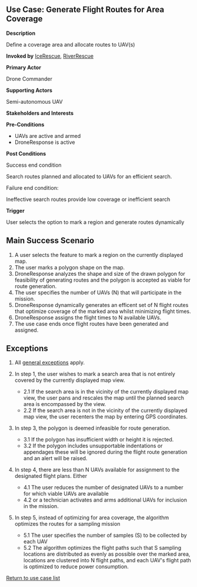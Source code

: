 ## Use Case: Generate Flight Routes for Area Coverage

**Description**

Define a coverage area and allocate routes to UAV(s)

**Invoked by**
[IceRescue](../main/IceRescue.md), [RiverRescue](../main/RiverRescue.md)

**Primary Actor**

Drone Commander

**Supporting Actors**

Semi-autonomous UAV

**Stakeholders and Interests**

**Pre-Conditions**

- UAVs are active and armed
- DroneResponse is active

**Post Conditions**

Success end condition

Search routes planned and allocated to UAVs for an efficient search.

Failure end condition:

 Ineffective search routes provide low coverage or inefficient search

**Trigger**

User selects the option to mark a region and generate routes dynamically

## Main Success Scenario

1. A user selects the feature to mark a region on the currently displayed map.
2. The user marks a polygon shape on the map.
3. DroneResponse analyzes the shape and size of the drawn polygon for feasibility of generating routes and the polygon is accepted as viable for route generation.
4. The user specifies the number of UAVs (N) that will participate in the mission.
5. DroneResponse dynamically generates an efficent set of N flight routes that optimize coverage of the marked area whilst minimizing flight times.
6. DroneResponse assigns the flight times to N available UAVs.
7. The use case ends once flight routes have been generated and assigned.

## Exceptions

1. All [general exceptions](../../README.md#GeneralExceptions) apply.

2. In step 1, the user wishes to mark a search area that is not entirely covered by the currently displayed map view.
   * 2.1 If the search area is in the vicinity of the currently displayed map view, the user pans and rescales the map until the planned search area is encompassed by the view.
   * 2.2 If the search area is not in the vicinity of the currently displayed map view, the user recenters the map by entering GPS coordinates.

3. In step 3, the polygon is deemed infeasible for route generation.
   * 3.1 If the polygon has insufficient width or height it is rejected.
   * 3.2 If the polygon includes unsupportable indentations or appendages these will be ignored during the flight route generation and an alert will be raised.

4. In step 4, there are less than N UAVs available for assignment to the designated flight plans. Either
   * 4.1 The user reduces the number of designated UAVs to a number for which viable UAVs are available
   * 4.2 or a technician activates and arms additional UAVs for inclusion in the mission.
   
5. In step 5, instead of optimizing for area coverage, the algorithm optimizes the routes for a sampling mission
   * 5.1 The user specifies the number of samples (S) to be collected by each UAV
   * 5.2 The algorithm optimizes the flight paths such that S sampling locations are distributed as evenly as possible over the marked area, locations are clustered into N flight paths, and each UAV's flight path is optimized to reduce power consumption.
   
[Return to use case list](../../README.md)
